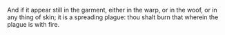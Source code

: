 And if it appear still in the garment, either in the warp, or in the woof, or in any thing of skin; it is a spreading plague: thou shalt burn that wherein the plague is with fire.
